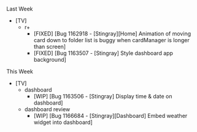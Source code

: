 Last Week

* [TV]
  - r+
    - [FIXED] [Bug 1162918 - [Stingray][Home] Animation of moving card down to folder list is buggy when cardManager is longer than screen]
    - [FIXED] [Bug 1163507 - [Stingray] Style dashboard app background]

This Week

* [TV]
  - dashboard
    - [WIP] [Bug 1163506 - [Stingray] Display time & date on dashboard]
  - dashboard review
  	- [WIP] [Bug 1166684 - [Stingray][Dashboard] Embed weather widget into dashboard]
